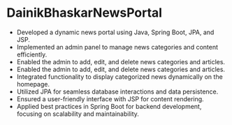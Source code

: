 # DainikBhaskarNewsPortal
<ul>
  <li>Developed a dynamic news portal using Java, Spring Boot, JPA, and JSP.</li>
  <li>Implemented an admin panel to manage news categories and content efficiently.</li>  
  <li>Enabled the admin to add, edit, and delete news categories and articles.</li>
  <li>Enabled the admin to add, edit, and delete news categories and articles.</li>
  <li>Integrated functionality to display categorized news dynamically on the homepage.</li>
  <li>Utilized JPA for seamless database interactions and data persistence.</li>
  <li>Ensured a user-friendly interface with JSP for content rendering.</li>
  <li>Applied best practices in Spring Boot for backend development, focusing on scalability and maintainability.</li>
</ul>







